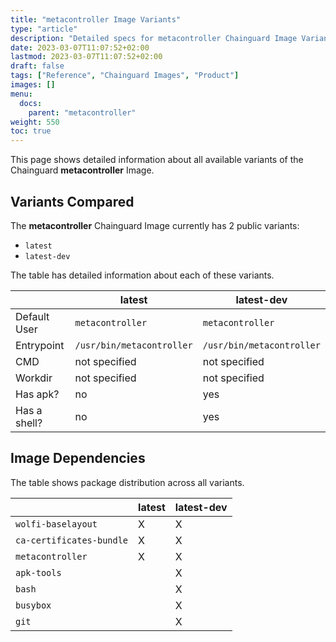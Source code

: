 ```yaml
---
title: "metacontroller Image Variants"
type: "article"
description: "Detailed specs for metacontroller Chainguard Image Variants"
date: 2023-03-07T11:07:52+02:00
lastmod: 2023-03-07T11:07:52+02:00
draft: false
tags: ["Reference", "Chainguard Images", "Product"]
images: []
menu:
  docs:
    parent: "metacontroller"
weight: 550
toc: true
---
```


This page shows detailed information about all available variants of the Chainguard **metacontroller** Image.

## Variants Compared
The **metacontroller** Chainguard Image currently has 2 public variants: 

- `latest`
- `latest-dev`

The table has detailed information about each of these variants.

|              | latest                    | latest-dev                |
|--------------|---------------------------|---------------------------|
| Default User | `metacontroller`          | `metacontroller`          |
| Entrypoint   | `/usr/bin/metacontroller` | `/usr/bin/metacontroller` |
| CMD          | not specified             | not specified             |
| Workdir      | not specified             | not specified             |
| Has apk?     | no                        | yes                       |
| Has a shell? | no                        | yes                       |

## Image Dependencies
The table shows package distribution across all variants.

|                          | latest | latest-dev |
|--------------------------|--------|------------|
| `wolfi-baselayout`       | X      | X          |
| `ca-certificates-bundle` | X      | X          |
| `metacontroller`         | X      | X          |
| `apk-tools`              |        | X          |
| `bash`                   |        | X          |
| `busybox`                |        | X          |
| `git`                    |        | X          |

